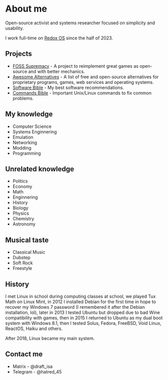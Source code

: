 # About me

Open-source activist and systems researcher focused on simplicity and usability.

I work full-time on [Redox OS](https://redox-os.org) since the half of 2023.

## Projects

- [FOSS Supremacy](https://github.com/FOSS-Supremacy) - A project to reimplement great games as open-source and with better mechanics.
- [Awesome Alternatives](https://github.com/hardBSDk/awesome-alternatives) - A list of free and open-source alternatives for proprietary programs, games, web services and operating systems.
- [Software Bible](https://github.com/hardBSDk/software-bible) - My best software recommendations.
- [Commands Bible](https://github.com/hardBSDk/commands-bible) - Important Unix/Linux commands to fix common problems.

## My knowledge

- Computer Science
- Systems Enginnering
- Emulation
- Networking
- Modding
- Programming

## Unrelated knowledge

- Politics
- Economy
- Math
- Enginnering
- History
- Biology
- Physics
- Chemistry
- Astronomy

## Musical taste

- Classical Music
- Dubstep
- Soft Rock
- Freestyle

## History

I met Linux in school during computing classes at school, we played Tux Math on Linux Mint, in 2012 I installed Debian for the first time in hope to recover my Windows 7 password (I remembered it after the Debian installation, lol), later in 2013 I tested Ubuntu but dropped due to bad Wine compatibility with games, then in 2015 I returned to Ubuntu as my dual boot system with Windows 8.1, then I tested Solus, Fedora, FreeBSD, Void Linux, ReactOS, Haiku and others.

After 2018, Linux became my main system.

## Contact me

- Matrix - @draft_isa
- Telegram - @hatred_45
